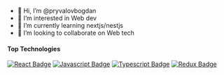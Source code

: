 - 👋 Hi, I’m @pryvalovbogdan
- 👀 I’m interested in Web dev
- 🌱 I’m currently learning nextjs/nestjs
- 💞️ I’m looking to collaborate on Web tech

#### Top Technologies

[![React Badge](https://img.shields.io/badge/-React-61DBFB?style=for-the-badge&labelColor=black&logo=react&logoColor=61DBFB)](#) [![Javascript Badge](https://img.shields.io/badge/-Javascript-F0DB4F?style=for-the-badge&labelColor=black&logo=javascript&logoColor=F0DB4F)](#) [![Typescript Badge](https://img.shields.io/badge/-Typescript-007acc?style=for-the-badge&labelColor=black&logo=typescript&logoColor=007acc)](#) [![Redux Badge](https://img.shields.io/badge/Redux-593D88?style=for-the-badge&logo=redux&logoColor=white)](#)


<!---
pryvalovbogdan/pryvalovbogdan is a ✨ special ✨ repository because its `README.md` (this file) appears on your GitHub profile.
You can click the Preview link to take a look at your changes.
--->
